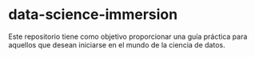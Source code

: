 # data-science-immersion
Este repositorio tiene como objetivo proporcionar una guía práctica para aquellos que desean iniciarse en el mundo de la ciencia de datos.
